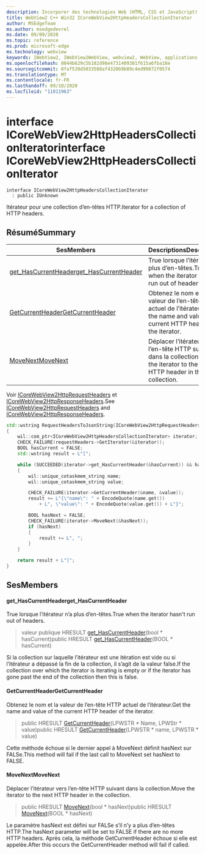 ```yaml
---
description: Incorporer des technologies Web (HTML, CSS et JavaScript) dans vos applications natives avec le contrôle Microsoft Edge WebView2
title: WebView2 C++ Win32 ICoreWebView2HttpHeadersCollectionIterator
author: MSEdgeTeam
ms.author: msedgedevrel
ms.date: 09/09/2020
ms.topic: reference
ms.prod: microsoft-edge
ms.technology: webview
keywords: IWebView2, IWebView2WebView, webview2, WebView, applications Win32, Win32, Edge, ICoreWebView2, ICoreWebView2Controller, contrôle de navigateur, html Edge, ICoreWebView2HttpHeadersCollectionIterator
ms.openlocfilehash: 8044b629c5b182d98e4731409301f615a6fba18e
ms.sourcegitcommit: 0faf538d5033508af4320b9b89c4ed99872f0574
ms.translationtype: MT
ms.contentlocale: fr-FR
ms.lasthandoff: 09/10/2020
ms.locfileid: "11011963"
---
```

# <span data-ttu-id="4247c-104">interface ICoreWebView2HttpHeadersCollectionIterator</span><span class="sxs-lookup"><span data-stu-id="4247c-104">interface ICoreWebView2HttpHeadersCollectionIterator</span></span> 

```
interface ICoreWebView2HttpHeadersCollectionIterator
  : public IUnknown
```

<span data-ttu-id="4247c-105">Itérateur pour une collection d’en-têtes HTTP.</span><span class="sxs-lookup"><span data-stu-id="4247c-105">Iterator for a collection of HTTP headers.</span></span>

## <span data-ttu-id="4247c-106">Résumé</span><span class="sxs-lookup"><span data-stu-id="4247c-106">Summary</span></span>

 <span data-ttu-id="4247c-107">Ses</span><span class="sxs-lookup"><span data-stu-id="4247c-107">Members</span></span>                        | <span data-ttu-id="4247c-108">Descriptions</span><span class="sxs-lookup"><span data-stu-id="4247c-108">Descriptions</span></span>
--------------------------------|---------------------------------------------
[<span data-ttu-id="4247c-109">get_HasCurrentHeader</span><span class="sxs-lookup"><span data-stu-id="4247c-109">get_HasCurrentHeader</span></span>](#get_hascurrentheader) | <span data-ttu-id="4247c-110">True lorsque l’itérateur n’a plus d’en-têtes.</span><span class="sxs-lookup"><span data-stu-id="4247c-110">True when the iterator hasn't run out of headers.</span></span>
[<span data-ttu-id="4247c-111">GetCurrentHeader</span><span class="sxs-lookup"><span data-stu-id="4247c-111">GetCurrentHeader</span></span>](#getcurrentheader) | <span data-ttu-id="4247c-112">Obtenez le nom et la valeur de l’en-tête HTTP actuel de l’itérateur.</span><span class="sxs-lookup"><span data-stu-id="4247c-112">Get the name and value of the current HTTP header of the iterator.</span></span>
[<span data-ttu-id="4247c-113">MoveNext</span><span class="sxs-lookup"><span data-stu-id="4247c-113">MoveNext</span></span>](#movenext) | <span data-ttu-id="4247c-114">Déplacer l’itérateur vers l’en-tête HTTP suivant dans la collection.</span><span class="sxs-lookup"><span data-stu-id="4247c-114">Move the iterator to the next HTTP header in the collection.</span></span>

<span data-ttu-id="4247c-115">Voir [ICoreWebView2HttpRequestHeaders](icorewebview2httprequestheaders.md) et [ICoreWebView2HttpResponseHeaders](icorewebview2httpresponseheaders.md).</span><span class="sxs-lookup"><span data-stu-id="4247c-115">See [ICoreWebView2HttpRequestHeaders](icorewebview2httprequestheaders.md) and [ICoreWebView2HttpResponseHeaders](icorewebview2httpresponseheaders.md).</span></span>

```cpp
std::wstring RequestHeadersToJsonString(ICoreWebView2HttpRequestHeaders* requestHeaders)
{
    wil::com_ptr<ICoreWebView2HttpHeadersCollectionIterator> iterator;
    CHECK_FAILURE(requestHeaders->GetIterator(&iterator));
    BOOL hasCurrent = FALSE;
    std::wstring result = L"[";

    while (SUCCEEDED(iterator->get_HasCurrentHeader(&hasCurrent)) && hasCurrent)
    {
        wil::unique_cotaskmem_string name;
        wil::unique_cotaskmem_string value;

        CHECK_FAILURE(iterator->GetCurrentHeader(&name, &value));
        result += L"{\"name\": " + EncodeQuote(name.get())
            + L", \"value\": " + EncodeQuote(value.get()) + L"}";

        BOOL hasNext = FALSE;
        CHECK_FAILURE(iterator->MoveNext(&hasNext));
        if (hasNext)
        {
            result += L", ";
        }
    }

    return result + L"]";
}
```

## <span data-ttu-id="4247c-116">Ses</span><span class="sxs-lookup"><span data-stu-id="4247c-116">Members</span></span>

#### <span data-ttu-id="4247c-117">get_HasCurrentHeader</span><span class="sxs-lookup"><span data-stu-id="4247c-117">get_HasCurrentHeader</span></span> 

<span data-ttu-id="4247c-118">True lorsque l’itérateur n’a plus d’en-têtes.</span><span class="sxs-lookup"><span data-stu-id="4247c-118">True when the iterator hasn't run out of headers.</span></span>

> <span data-ttu-id="4247c-119">valeur publique HRESULT [get_HasCurrentHeader](#get_hascurrentheader)(bool \* hasCurrent)</span><span class="sxs-lookup"><span data-stu-id="4247c-119">public HRESULT [get_HasCurrentHeader](#get_hascurrentheader)(BOOL \* hasCurrent)</span></span>

<span data-ttu-id="4247c-120">Si la collection sur laquelle l’itérateur est une itération est vide ou si l’itérateur a dépassé la fin de la collection, il s’agit de la valeur false.</span><span class="sxs-lookup"><span data-stu-id="4247c-120">If the collection over which the iterator is iterating is empty or if the iterator has gone past the end of the collection then this is false.</span></span>

#### <span data-ttu-id="4247c-121">GetCurrentHeader</span><span class="sxs-lookup"><span data-stu-id="4247c-121">GetCurrentHeader</span></span> 

<span data-ttu-id="4247c-122">Obtenez le nom et la valeur de l’en-tête HTTP actuel de l’itérateur.</span><span class="sxs-lookup"><span data-stu-id="4247c-122">Get the name and value of the current HTTP header of the iterator.</span></span>

> <span data-ttu-id="4247c-123">public HRESULT [GetCurrentHeader](#getcurrentheader)(LPWSTR \* Name, LPWStr \* value)</span><span class="sxs-lookup"><span data-stu-id="4247c-123">public HRESULT [GetCurrentHeader](#getcurrentheader)(LPWSTR \* name, LPWSTR \* value)</span></span>

<span data-ttu-id="4247c-124">Cette méthode échoue si le dernier appel à MoveNext définit hasNext sur FALSe.</span><span class="sxs-lookup"><span data-stu-id="4247c-124">This method will fail if the last call to MoveNext set hasNext to FALSE.</span></span>

#### <span data-ttu-id="4247c-125">MoveNext</span><span class="sxs-lookup"><span data-stu-id="4247c-125">MoveNext</span></span> 

<span data-ttu-id="4247c-126">Déplacer l’itérateur vers l’en-tête HTTP suivant dans la collection.</span><span class="sxs-lookup"><span data-stu-id="4247c-126">Move the iterator to the next HTTP header in the collection.</span></span>

> <span data-ttu-id="4247c-127">public HRESULT [MoveNext](#movenext)(bool \* hasNext)</span><span class="sxs-lookup"><span data-stu-id="4247c-127">public HRESULT [MoveNext](#movenext)(BOOL \* hasNext)</span></span>

<span data-ttu-id="4247c-128">Le paramètre hasNext est défini sur FALSe s’il n’y a plus d’en-têtes HTTP.</span><span class="sxs-lookup"><span data-stu-id="4247c-128">The hasNext parameter will be set to FALSE if there are no more HTTP headers.</span></span> <span data-ttu-id="4247c-129">Après cela, la méthode GetCurrentHeader échoue si elle est appelée.</span><span class="sxs-lookup"><span data-stu-id="4247c-129">After this occurs the GetCurrentHeader method will fail if called.</span></span>

